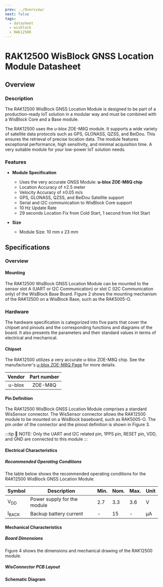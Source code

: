 ```yaml
---
prev: ../Overview/
next: false
tags:
  - datasheet
  - wisblock
  - RAK12500
---
```


# RAK12500 WisBlock GNSS Location Module Datasheet

## Overview

<rk-img
  src="/assets/images/wisblock/rak12500/overview/RAK12500_illustrated.png"
  width="40%"
  caption="RAK12500 WisBlock GNSS Location Module"
/>

### Description

The RAK12500 WisBlock GNSS Location Module is designed to be part of a production-ready IoT solution in a modular way and must be combined with a WisBlock Core and a Base module.

The RAK12500 uses the u-blox ZOE-M8Q module. It supports a wide variety of satellite data protocols such as GPS, GLONASS, QZSS, and BeiDou. This ensures the retrieval of precise location data. The module features exceptional performance, high sensitivity, and minimal acquisition time. A very suitable module for your low-power IoT solution needs.

### Features 

* **Module Specification**
    * Uses the very accurate GNSS Module: **u-blox ZOE-M8Q chip**
    * Location Accuracy of ±2.5 meter
    * Velocity Accuracy of ±0.05&nbsp;m/s
    * GPS, GLONASS, QZSS, and BeiDou Satellite support
    * Serial and I2C communication to WisBlock Core support
    * 10&nbsp;Hz Update Rate
    *	29 seconds Location Fix from Cold Start, 1 second from Hot Start
  
* **Size**
    * Module Size: 10&nbsp;mm x 23&nbsp;mm

## Specifications

### Overview

#### Mounting

The RAK12500 WisBlock GNSS Location Module can be mounted to the sensor slot A (UART or I2C Communication) or slot C (I2C Communication only) of the WisBlock Base Board. Figure 2 shows the mounting mechanism of the RAK12500 on a WisBlock Base, such as the RAK5005-O.  

<rk-img
  src="/assets/images/wisblock/rak12500/datasheet/RAK12500-mounting.png"
  width="60%"
  caption="RAK12500 WisBlock GNSS Location Module Mounting"
/>  
  
### Hardware  
  
The hardware specification is categorized into five parts that cover the chipset and pinouts and the corresponding functions and diagrams of the board. It also presents the parameters and their standard values in terms of electrical and mechanical.

#### Chipset

The RAK12500 utilizes a very accurate u-blox ZOE-M8Q chip. See the manufacturer's [u-blox ZOE-M8Q Page](https://www.u-blox.com/en/product/zoe-m8-series) for more details.  

| Vendor | Part number |
| :----: | :---------: |
| u-blox |   ZOE-M8Q   |


#### Pin Definition

The RAK12500 WisBlock GNSS Location Module comprises a standard WisSensor connector. The WisSensor connector allows the RAK12500 module to be mounted on a WisBlock baseboard, such as RAK5005-O. The pin order of the connector and the pinout definition is shown in Figure 3.

<rk-img
  src="/assets/images/wisblock/rak12500/datasheet/rak12500-sch1.png"
  width="60%"
  caption="RAK12500 WisBlock GNSS Location Module Pinout"
/>  

:::tip 📝 NOTE:
Only the UART and I2C related pin, 1PPS pin, RESET pin, VDD, and GND are connected to this module
:::

#### Electrical Characteristics  
  
##### Recommended Operating Conditions    
  
The table below shows the recommended operating conditions for the RAK12500 WisBlock GNSS Location Module:  
  
| **Symbol**       | **Description**             | **Min.** | **Nom.** | **Max.** | **Unit** |
| ---------------- | --------------------------- | -------- | -------- | -------- | -------- |
| V<sub>DD</sub>   | Power supply for the module | 2.7      | 3.3      | 3.6      | V        |
| I<sub>BACK</sub> | Backup battery current      | -        | 15       | -        | µA       |

  
#### Mechanical Characteristics  
  
##### Board Dimensions  
  
Figure 4 shows the dimensions and mechanical drawing of the RAK12500 module.  
  
<rk-img
  src="/assets/images/wisblock/rak12500/datasheet/board-dimensions.png"
  width="60%"
  caption="RAK12500 WisBlock GNSS Location Module Mechanical Characteristics"
/>  

##### WisConnector PCB Layout

<rk-img
  src="/assets/images/wisblock/rak12500/datasheet/MxxS1003K6M.png"
  width="100%"
  caption="WisConnector PCB footprint and recommendations"
/>

#### Schematic Diagram

  
<rk-img
  src="/assets/images/wisblock/rak12500/datasheet/schematic.png"
  width="100%"
  caption="RAK12500 Schematic"
/>

